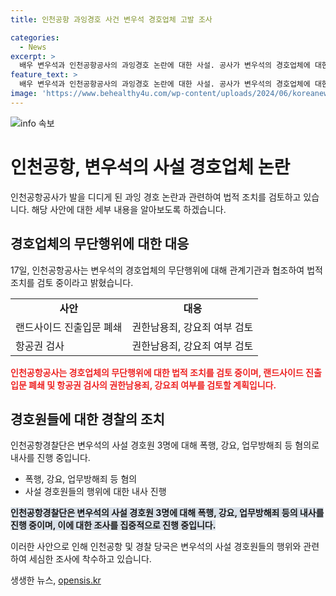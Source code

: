 ```yaml
---
title: 인천공항 과잉경호 사건 변우석 경호업체 고발 조사

categories:
  - News
excerpt: >
  배우 변우석과 인천공항공사의 과잉경호 논란에 대한 사설. 공사가 변우석의 경호업체에 대한 고발을 검토 중이며, 무단행위에 대해 법적조치를 검토할 방침이다. 인천공항경찰단은 경호원 3명에 대해 폭행 및 강요, 업무방해죄 등 혐의로 내사를 진행 중이며, 사설 경호원들의 행위에 대한 조사가 이루어지고 있다. 경찰은 CCTV 등을 토대로 사설 경호원들의 행위에 대한 검토를 진행 중이다. 
feature_text: >
  배우 변우석과 인천공항공사의 과잉경호 논란에 대한 사설. 공사가 변우석의 경호업체에 대한 고발을 검토 중이며, 무단행위에 대해 법적조치를 검토할 방침이다. 인천공항경찰단은 경호원 3명에 대해 폭행 및 강요, 업무방해죄 등 혐의로 내사를 진행 중이며, 사설 경호원들의 행위에 대한 조사가 이루어지고 있다. 경찰은 CCTV 등을 토대로 사설 경호원들의 행위에 대한 검토를 진행 중이다. 
image: 'https://www.behealthy4u.com/wp-content/uploads/2024/06/koreanews.jpg'
---
```


<p><img src="https://www.behealthy4u.com/wp-content/uploads/2024/06/koreanews.jpg" alt="info 속보" /></p>

<h1>인천공항, 변우석의 사설 경호업체 논란</h1>

<p data-ke-size="size16">인천공항공사가 발을 디디게 된 과잉 경호 논란과 관련하여 법적 조치를 검토하고 있습니다. 해당 사안에 대한 세부 내용을 알아보도록 하겠습니다.</p>

<h2 data-ke-size="size26">경호업체의 무단행위에 대한 대응</h2>

<p data-ke-size="size16">17일, 인천공항공사는 변우석의 경호업체의 무단행위에 대해 관계기관과 협조하여 법적조치를 검토 중이라고 밝혔습니다.</p>

<table>
  <tr>
    <td style="text-align: center; height: 17px;"><b>사안</b></td>
    <td style="text-align: center; height: 17px;"><b>대응</b></td>
  </tr>
  <tr>
    <td style="text-align: left; height: 17px;">랜드사이드 진출입문 폐쇄</td>
    <td style="text-align: left; height: 17px;">권한남용죄, 강요죄 여부 검토</td>
  </tr>
  <tr>
    <td style="text-align: left; height: 17px;">항공권 검사</td>
    <td style="text-align: left; height: 17px;">권한남용죄, 강요죄 여부 검토</td>
  </tr>
</table>

<p><b><span style="color: #ee2323;">인천공항공사는 경호업체의 무단행위에 대한 법적 조치를 검토 중이며, 랜드사이드 진출입문 폐쇄 및 항공권 검사의 권한남용죄, 강요죄 여부를 검토할 계획입니다.</span></b></p>

<h2 data-ke-size="size26">경호원들에 대한 경찰의 조치</h2>

<p data-ke-size="size16">인천공항경찰단은 변우석의 사설 경호원 3명에 대해 폭행, 강요, 업무방해죄 등 혐의로 내사를 진행 중입니다. </p>

<ul>
  <li>폭행, 강요, 업무방해죄 등 혐의</li>
  <li>사설 경호원들의 행위에 대한 내사 진행</li>
</ul>

<p><b><span style="background-color: #21538527;">인천공항경찰단은 변우석의 사설 경호원 3명에 대해 폭행, 강요, 업무방해죄 등의 내사를 진행 중이며, 이에 대한 조사를 집중적으로 진행 중입니다.</span></b></p>

<p data-ke-size="size16">이러한 사안으로 인해 인천공항 및 경찰 당국은 변우석의 사설 경호원들의 행위와 관련하여 세심한 조사에 착수하고 있습니다.</p>
생생한 뉴스, <a href="https://opensis.kr" rel="dofollow">opensis.kr</a>


